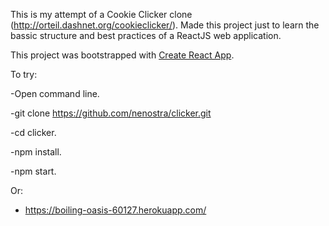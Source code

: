 This is my attempt of a Cookie Clicker clone (http://orteil.dashnet.org/cookieclicker/). Made this project just to learn the bassic structure and best practices of a ReactJS web application.

This project was bootstrapped with [Create React App](https://github.com/facebookincubator/create-react-app).

To try:

-Open command line.

-git clone https://github.com/nenostra/clicker.git

-cd clicker.

-npm install.

-npm start.

Or:

- https://boiling-oasis-60127.herokuapp.com/
